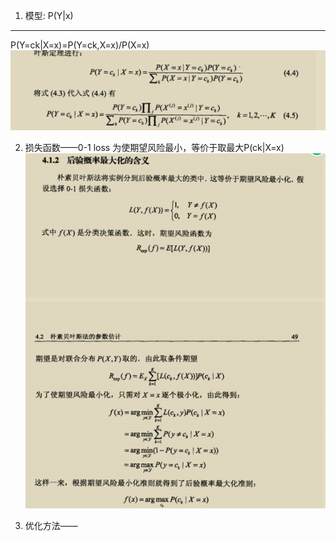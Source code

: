 1. 模型: P(Y|x)
___
P(Y=ck|X=x)=P(Y=ck,X=x)/P(X=x)
![e44c4dcad60c41e9d313bb02a95727aa.png](../../_resources/e44c4dcad60c41e9d313bb02a95727aa.png)

2. 损失函数——0-1 loss
为使期望风险最小，等价于取最大P(ck|X=x)
![e588e8eb9939bf4e340d169c6e100413.png](../../_resources/e588e8eb9939bf4e340d169c6e100413.png)

3. 优化方法——